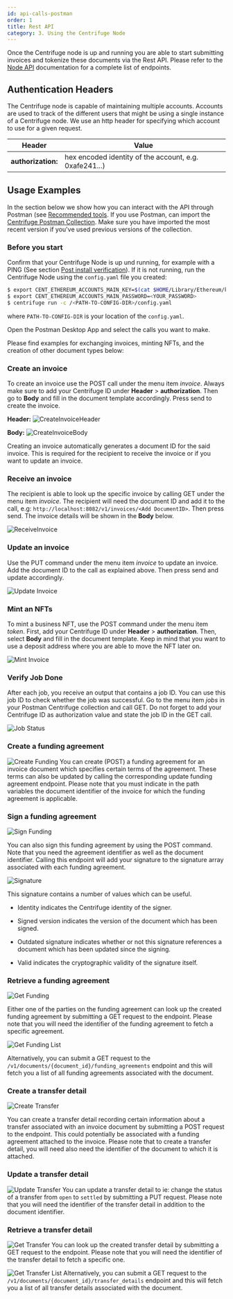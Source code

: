 ```yaml
---
id: api-calls-postman
order: 1
title: Rest API
category: 3. Using the Centrifuge Node
---
```


Once the Centrifuge node is up and running you are able to start submitting invoices and tokenize these documents via the Rest API. Please refer to the [Node API](https://centrifuge-os-node-api-4.api-docs.io/0.0.6/) documentation for a complete list of endpoints.

## Authentication Headers
The Centrifuge node is capable of maintaining multiple accounts. Accounts are used to track of the different users that might be using a single instance of a Centrifuge node. We use an http header for specifying which account to use for a given request.

| Header        | Value |
|---------------|-------|
| **authorization:** | hex encoded identity of the account, e.g. 0xafe241...) | 

## Usage Examples
In the section below we show how you can interact with the API through Postman (see [Recommended tools](/cent-node/getting-started/tools). If you use Postman, can import the [Centrifuge Postman Collection](https://www.getpostman.com/collections/828cc6af5bc56642ba42). Make sure you have imported the most recent version if you've used previous versions of the collection.

### Before you start 
Confirm that your Centrifuge Node is up und running, for example with a PING (See section [Post install verification](/cent-node/getting-started/ping)). If it is not running, run the Centrifuge Node using the `config.yaml` file you created:

  ```bash
  $ export CENT_ETHEREUM_ACCOUNTS_MAIN_KEY=$(cat $HOME/Library/Ethereum/keystore/UTC--2019-04-15T14-43-41.293727000Z--75aecbd0aa7f34207132d686d2a9e470fba2e6e4)
  $ export CENT_ETHEREUM_ACCOUNTS_MAIN_PASSWORD=<YOUR_PASSWORD>
  $ centrifuge run -c /<PATH-TO-CONFIG-DIR>/config.yaml
  ```

where `PATH-TO-CONFIG-DIR` is your location of the `config.yaml`.

Open the Postman Desktop App and select the calls you want to make. 

Please find examples for exchanging invoices, minting NFTs, and the creation of other document types below: 

### Create an invoice

To create an invoice use the POST call under the menu item _invoice_. Always make sure to add your Centrifuge ID under **Header** > **authorization**. Then go to **Body** and fill in the document template accordingly. Press send to create the invoice.

**Header:**
![CreateInvoiceHeader](../../../src/images/cent-node/invoice-header.png)


**Body:**
![CreateInvoiceBody](../../../src/images/cent-node/invoice-body.png)

Creating an invoice automatically generates a document ID for the said invoice. This is required for the recipient to receive the invoice or if you want to update an invoice. 

### Receive an invoice

The recipient is able to look up the specific invoice by calling GET under the menu item _invoice_. The recipient will need the document ID and add it to the call, e.g: `http://localhost:8082/v1/invoices/<Add DocumentID>`. Then press send. The invoice details will be shown in the **Body** below.
  
![ReceiveInvoice](../../../src/images/cent-node/receive-invoice.png)

### Update an invoice

Use the PUT command under the menu item _invoice_ to update an invoice. Add the document ID to the call as explained above. Then press send and update accordingly.

![Update Invoice](../../../src/images/cent-node/update-invoice.png)


### Mint an NFTs
To mint a business NFT, use the POST command under the menu item _token_. First, add your Centrifuge ID under **Header** > **authorization**. Then, select **Body** and fill in the document template. Keep in mind that you want to use a deposit address where you are able to move the NFT later on.

![Mint Invoice](../../../src/images/cent-node/mint-invoice.png)

### Verify Job Done
After each job, you receive an output that contains a job ID. You can use this job ID to check whether the job was successful. Go to the menu item _jobs_ in your Postman Centrifuge collection and call GET. Do not forget to add your Centrifuge ID as authorization value and state the job ID in the GET call. 

![Job Status](../../../src/images/cent-node/job-status.png)


### Create a funding agreement 

![Create Funding](../../../src/images/cent-node/create-funding.png)
You can create (POST) a funding agreement for an invoice document which specifies certain terms of the agreement. These terms can also be updated by calling the corresponding update funding agreement endpoint.
Please note that you must indicate in the path variables the document identifier of the invoice for which the funding agreement is applicable.

### Sign a funding agreement

![Sign Funding](../../../src/images/cent-node/sign-funding.png)

You can also sign this funding agreement by using the POST command. Note that you need the agreement identifier as well as the document identifier. Calling this endpoint will add your signature to the signature array associated with each funding agreement.

![Signature](../../../src/images/cent-node/signature.png)

This signature contains a number of values which can be useful.
 
- Identity indicates the Centrifuge identity of the signer.

- Signed version indicates the version of the document which has been signed.

- Outdated signature indicates whether or not this signature references a document which has been updated since the signing.

- Valid indicates the cryptographic validity of the signature itself.

### Retrieve a funding agreement

![Get Funding](../../../src/images/cent-node/get-funding.png)

Either one of the parties on the funding agreement can look up the created funding agreement by submitting a GET request to the endpoint.
Please note that you will need the identifier of the funding agreement to fetch a specific agreement. 

![Get Funding List](../../../src/images/cent-node/get-funding-list.png)

Alternatively, you can submit a GET request to the `/v1/documents/{document_id}/funding_agreements` endpoint and this will fetch you a list of all funding agreements associated with the document.

### Create a transfer detail

![Create Transfer](../../../src/images/cent-node/create-transfer.png)

You can create a transfer detail recording certain information about a transfer associated with an invoice document by submitting a POST request to the endpoint. This could potentially be associated with a funding agreement attached to the invoice.
Please note that to create a transfer detail, you will need also need the identifier of the document to which it is attached.

### Update a transfer detail

![Update Transfer](../../../src/images/cent-node/update-transfer.png)
You can update a transfer detail to ie: change the status of a transfer from `open` to `settled` by submitting a PUT request.
Please note that you will need the identifier of the transfer detail in addition to the document identifier.

### Retrieve a transfer detail

![Get Transfer](../../../src/images/cent-node/get-transfer.png)
You can look up the created transfer detail by submitting a GET request to the endpoint.
Please note that you will need the identifier of the transfer detail to fetch a specific one. 

![Get Transfer List](../../../src/images/cent-node/get-transfer-list.png)
Alternatively, you can submit a GET request to the `/v1/documents/{document_id}/transfer_details` endpoint and this will fetch you a list of all transfer details associated with the document.
